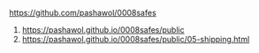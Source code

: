 
<https://github.com/pashawol/0008safes>
1. <https://pashawol.github.io/0008safes/public>
1. <https://pashawol.github.io/0008safes/public/05-shipping.html>